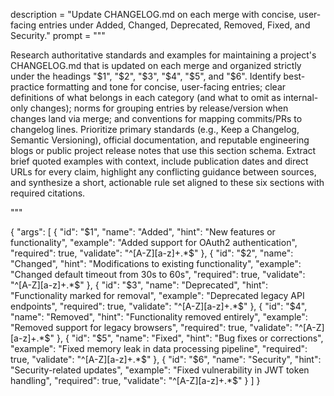 description = "Update CHANGELOG.md on each merge with concise, user-facing entries under Added, Changed, Deprecated, Removed, Fixed, and Security."
prompt = """

Research authoritative standards and examples for maintaining a project's CHANGELOG.md that is updated on each merge and organized strictly under the headings "$1", "$2", "$3", "$4", "$5", and "$6". Identify best-practice formatting and tone for concise, user-facing entries; clear definitions of what belongs in each category (and what to omit as internal-only changes); norms for grouping entries by release/version when changes land via merge; and conventions for mapping commits/PRs to changelog lines. Prioritize primary standards (e.g., Keep a Changelog, Semantic Versioning), official documentation, and reputable engineering blogs or public project release notes that use this section schema. Extract brief quoted examples with context, include publication dates and direct URLs for every claim, highlight any conflicting guidance between sources, and synthesize a short, actionable rule set aligned to these six sections with required citations.

"""

{
  "args": [
    {
      "id": "$1",
      "name": "Added",
      "hint": "New features or functionality",
      "example": "Added support for OAuth2 authentication",
      "required": true,
      "validate": "^[A-Z][a-z]+.*$"
    },
    {
      "id": "$2",
      "name": "Changed",
      "hint": "Modifications to existing functionality",
      "example": "Changed default timeout from 30s to 60s",
      "required": true,
      "validate": "^[A-Z][a-z]+.*$"
    },
    {
      "id": "$3",
      "name": "Deprecated",
      "hint": "Functionality marked for removal",
      "example": "Deprecated legacy API endpoints",
      "required": true,
      "validate": "^[A-Z][a-z]+.*$"
    },
    {
      "id": "$4",
      "name": "Removed",
      "hint": "Functionality removed entirely",
      "example": "Removed support for legacy browsers",
      "required": true,
      "validate": "^[A-Z][a-z]+.*$"
    },
    {
      "id": "$5",
      "name": "Fixed",
      "hint": "Bug fixes or corrections",
      "example": "Fixed memory leak in data processing pipeline",
      "required": true,
      "validate": "^[A-Z][a-z]+.*$"
    },
    {
      "id": "$6",
      "name": "Security",
      "hint": "Security-related updates",
      "example": "Fixed vulnerability in JWT token handling",
      "required": true,
      "validate": "^[A-Z][a-z]+.*$"
    }
  ]
}

